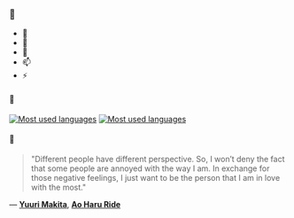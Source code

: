 ### 👋

- 🔭
- 🌱
- 💬
- 📫
- ⚡

#### 🧏

[![Most used languages](https://github-readme-stats-aynah.vercel.app/api/top-langs/?username=aynh&theme=solarized-dark&langs_count=6&layout=compact&hide_title=true)](https://github.com/anuraghazra/github-readme-stats#gh-dark-mode-only)
[![Most used languages](https://github-readme-stats-aynah.vercel.app/api/top-langs/?username=aynh&theme=solarized-light&langs_count=6&layout=compact&hide_title=true)](https://github.com/anuraghazra/github-readme-stats#gh-light-mode-only)

#### 💬

> "Different people have different perspective. So, I won’t deny the fact that some people are annoyed with the way I am. In exchange for those negative feelings, I just want to be the person that I am in love with the most."

&mdash; [**Yuuri Makita**](https://myanimelist.net/character.php?q=Yuuri%20Makita&cat=character), [**Ao Haru Ride**](https://myanimelist.net/search/all?q=Ao%20Haru%20Ride&cat=all)
